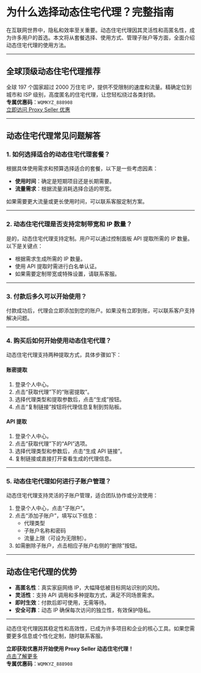 # 为什么选择动态住宅代理？完整指南

在互联网世界中，隐私和效率至关重要。动态住宅代理因其灵活性和高匿名性，成为许多用户的首选。本文将从套餐选择、使用方式、管理子账户等方面，全面介绍动态住宅代理的使用方法。

---

## 全球顶级动态住宅代理推荐

全球 197 个国家超过 2000 万住宅 IP，提供不受限制的速度和流量。精确定位到城市和 ISP 级别，高度匿名的住宅代理，让您轻松绕过各类封锁。  
**专属优惠码**：`WQMKYZ_888908`  
[立即访问 Proxy Seller 优惠](https://bit.ly/proxy-seller-coupon)

---

## 动态住宅代理常见问题解答

### 1. 如何选择适合的动态住宅代理套餐？

根据具体使用需求和预算选择适合的套餐，以下是一些考虑因素：
- **使用时间**：确定是短期项目还是长期需要。
- **流量需求**：根据流量消耗选择合适的带宽。

如果需要更大流量或更长使用时间，可以联系客服定制方案。

---

### 2. 动态住宅代理是否支持定制带宽和 IP 数量？

是的，动态住宅代理支持定制。用户可以通过控制面板 API 提取所需的 IP 数量。以下是关键点：
- 根据需求生成所需的 IP 数量。
- 使用 API 提取时需进行白名单认证。
- 如果需要定制带宽或特殊设置，请联系客服。

---

### 3. 付款后多久可以开始使用？

付款成功后，代理会立即添加到您的账户。如果没有立即到账，可以联系客户支持解决问题。

---

### 4. 购买后如何开始使用动态住宅代理？

动态住宅代理支持两种提取方式，具体步骤如下：

#### **账密提取**
1. 登录个人中心。
2. 点击“获取代理”下的“账密提取”。
3. 选择代理类型和提取参数后，点击“生成”按钮。
4. 点击“复制链接”按钮将代理信息复制到剪贴板。

#### **API 提取**
1. 登录个人中心。
2. 点击“获取代理”下的“API”选项。
3. 选择代理类型和参数后，点击“生成 API 链接”。
4. 复制链接或直接打开查看生成的代理信息。

---

### 5. 动态住宅代理如何进行子账户管理？

动态住宅代理支持灵活的子账户管理，适合团队协作或分流使用：
1. 登录个人中心，点击“子账户”。
2. 点击“添加子账户”，填写以下信息：
   - 代理类型
   - 子账户名称和密码
   - 流量上限（可设为无限制）。
3. 如需删除子账户，点击相应子账户右侧的“删除”按钮。

---

## 动态住宅代理的优势

- **高匿名性**：真实家庭网络 IP，大幅降低被目标网站识别的风险。
- **灵活性**：支持 API 调用和多种提取方式，满足不同场景需求。
- **即时生效**：付款后即可使用，无需等待。
- **安全可靠**：动态 IP 确保每次访问的独立性，有效保护隐私。

---

动态住宅代理因其稳定性和高效性，已成为许多项目和企业的核心工具。如果您需要更多信息或个性化定制，随时联系客服。

**立即获取优惠并开始使用 Proxy Seller 动态住宅代理！**  
[点击了解更多](https://bit.ly/proxy-seller-coupon)  
**专属优惠码**：`WQMKYZ_888908`
